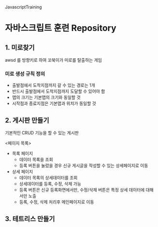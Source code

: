 JavascriptTraining

# 자바스크립트 훈련 Repository

## 1. 미로찾기
awsd 를 방향키로 하여 꼬북이가 미로를 탈출하는 게임

### 미로 생성 규칙 정의
- 출발점에서 도착지점까지 갈 수 있는 경로는 1개
- 반드시 출발점에서 도착지점까지 도달할 수 있어야 함
- 맵의 크기는 기본맵의 크기와 동일할 것
- 시작점과 종료지점은 기본맵과 위치가 동일할 것


## 2. 게시판 만들기
기본적인 CRUD 기능을 할 수 있는 게시판


<페이지 목록>
- 목록 페이지
  * 데이터 목록을 조회
  * 등록 버튼을 눌렀을 경우 신규 게시글을 작성할 수 있는 상세페이지로 이동
- 상세 페이지
  * 데이터 목록의 상세데이터를 조회
  * 상세데이터를 등록, 수정, 삭제 가능
  * 등록 버튼은 신규 등록화면에서만, 수정/삭제 버튼은 특정 상세 데이터에 대해서만 노출
  * 등록, 수정, 삭제 처리후 메인페이지로 이동


## 3. 테트리스 만들기








